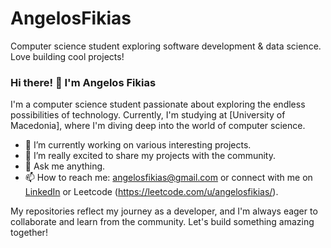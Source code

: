 # AngelosFikias
Computer science student exploring software development &amp; data science. Love building cool projects!

### Hi there! 👋 I'm Angelos Fikias

I'm a computer science student passionate about exploring the endless possibilities of technology. Currently, I'm studying at [University of Macedonia], where I'm diving deep into the world of computer science.

- 🌱 I’m currently working on various interesting projects.
- 🔭 I’m really excited to share my projects with the community.
- 💬 Ask me anything.
- 📫 How to reach me: [angelosfikias@gmail.com](mailto:angelosfikias@gmail.com) or connect with me on [LinkedIn](https://www.linkedin.com/in/angelos-fikias-bb2761294/) or Leetcode (https://leetcode.com/u/angelosfikias/).

My repositories reflect my journey as a developer, and I'm always eager to collaborate and learn from the community. Let's build something amazing together!
